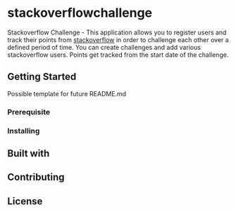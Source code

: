 # stackoverflowchallenge
Stackoverflow Challenge - This application allows you to register users and track their points from [stackoverflow](https://stackoverflow.com/) in order to challenge each other over a defined period of time. You can create challenges and add various stackoverflow users. Points get tracked from the start date of the challenge.
## Getting Started
Possible template for future README.md
### Prerequisite

### Installing

## Built with
## Contributing
## License
